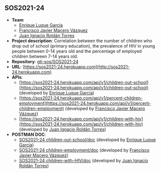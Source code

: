 ## SOS2021-24

- **Team**
  - [Enrique Luque García](https://github.com/enrike7lg)
  - [Francisco Javier Macero Vázquez](https://github.com/framacvaz)
  - [Juan Ignacio Roldán Torres](https://github.com/juaroltor)
- **Project description**: Correlation between the number of children who drop out of school (primary education), the prevalence of HIV in young people between 0-14 years old and the percentage of employed children between 7-14 years old.
- **Repository**: [gti-sos/SOS2021-24](https://github.com/gti-sos/SOS2021-24)
- **URL**: [https://sos2021-24.herokuapp.com](http://sos2021-24.herokuapp.com)
- **APIs**:
    - [https://sos2021-24.herokuapp.com/api/v1/children-out-school](https://sos2021-24.herokuapp.com/api/v1/children-out-school) (developed by [Enrique Luque García](https://github.com/enrike7lg))
    - [https://sos2021-24.herokuapp.com/api/v1/percent-children-employment](https://sos2021-24.herokuapp.com/api/v1/percent-children-employment) (developed by [Francisco Javier Macero Vázquez](https://github.com/framacvaz))
    - [https://sos2021-24.herokuapp.com/api/v1/children-with-hiv](https://sos2021-24.herokuapp.com/api/v1/children-with-hiv) (developed by [Juan Ignacio Roldán Torres](https://github.com/juaroltor))
- **POSTMAN DOC**:
    -  [SOS2021-24 children-out-school/doc](https://documenter.getpostman.com/view/14937153/TzJoDfw2) (developed by [Enrique Luque García](https://github.com/enrike7lg))
    -  [SOS2021-24 children-employment/doc](https://documenter.getpostman.com/view/14961891/TzJoFMBv) (developed by [Francisco Javier Macero Vázquez](https://github.com/framacvaz))
    -  [SOS2021-24 children-with-HIV/doc](https://documenter.getpostman.com/view/14966687/TzJoF1dY) (developed by [Juan Ignacio Roldán Torres](https://github.com/juaroltor))

   
